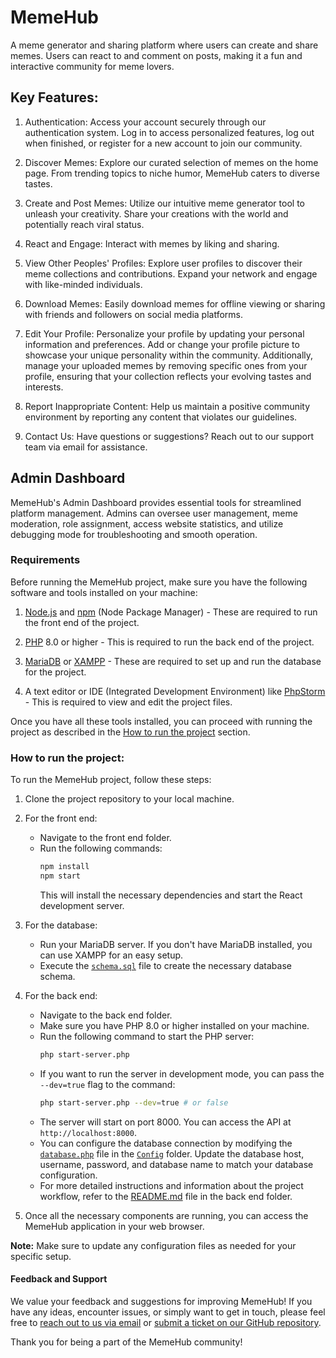 # MemeHub

A meme generator and sharing platform where users can create and share memes. Users can react to and comment on posts, making it a fun and interactive community for meme lovers.

## Key Features:

1. Authentication: Access your account securely through our authentication system. Log in to access personalized features, log out when finished, or register for a new account to join our community.

2. Discover Memes: Explore our curated selection of memes on the home page. From trending topics to niche humor, MemeHub caters to diverse tastes.

3. Create and Post Memes: Utilize our intuitive meme generator tool to unleash your creativity. Share your creations with the world and potentially reach viral status.

4. React and Engage: Interact with memes by liking and sharing.

5. View Other Peoples' Profiles: Explore user profiles to discover their meme collections and contributions. Expand your network and engage with like-minded individuals.

6. Download Memes: Easily download memes for offline viewing or sharing with friends and followers on social media platforms.

7. Edit Your Profile: Personalize your profile by updating your personal information and preferences. Add or change your profile picture to showcase your unique personality within the community. Additionally, manage your uploaded memes by removing specific ones from your profile, ensuring that your collection reflects your evolving tastes and interests.

8. Report Inappropriate Content: Help us maintain a positive community environment by reporting any content that violates our guidelines.

9. Contact Us: Have questions or suggestions? Reach out to our support team via email for assistance.

## Admin Dashboard

MemeHub's Admin Dashboard provides essential tools for streamlined platform management. Admins can oversee user management, meme moderation, role assignment, access website statistics, and utilize debugging mode for troubleshooting and smooth operation.

### Requirements

Before running the MemeHub project, make sure you have the following software and tools installed on your machine:

1. [Node.js](https://nodejs.org/en/download/) and [npm](https://www.npmjs.com/get-npm) (Node Package Manager) - These are required to run the front end of the project.

2. [PHP](https://www.php.net/downloads.php) 8.0 or higher - This is required to run the back end of the project.

3. [MariaDB](https://mariadb.org/download/) or [XAMPP](https://www.apachefriends.org/download.html) - These are required to set up and run the database for the project.

4. A text editor or IDE (Integrated Development Environment) like [PhpStorm](https://www.jetbrains.com/phpstorm/download/) - This is required to view and edit the project files.

Once you have all these tools installed, you can proceed with running the project as described in the [How to run the project](#how-to-run-the-project) section.

### How to run the project:

To run the MemeHub project, follow these steps:

1. Clone the project repository to your local machine.

2. For the front end:

   - Navigate to the front end folder.
   - Run the following commands:
     ```bash
     npm install
     npm start
     ```
     This will install the necessary dependencies and start the React development server.

3. For the database:

   - Run your MariaDB server. If you don't have MariaDB installed, you can use XAMPP for an easy setup.
   - Execute the [`schema.sql`](database/schema.sql) file to create the necessary database schema.

4. For the back end:

   - Navigate to the back end folder.
   - Make sure you have PHP 8.0 or higher installed on your machine.
   - Run the following command to start the PHP server:
     ```bash
     php start-server.php
     ```
   - If you want to run the server in development mode, you can pass the `--dev=true` flag to the command:
     ```bash
     php start-server.php --dev=true # or false
     ```
   - The server will start on port 8000. You can access the API at `http://localhost:8000`.
   - You can configure the database connection by modifying the [`database.php`](back-end/Config/database.php) file in the [`Config`](backend/src/config) folder. Update the database host, username, password, and database name to match your database configuration.
   - For more detailed instructions and information about the project workflow, refer to the [README.md](backend/README.md) file in the back end folder.

5. Once all the necessary components are running, you can access the MemeHub application in your web browser.

**Note:** Make sure to update any configuration files as needed for your specific setup.

#### Feedback and Support

We value your feedback and suggestions for improving MemeHub! If you have any ideas, encounter issues, or simply want to get in touch, please feel free to [reach out to us via email](mailto:chellettakoua@gmail.com) or [submit a ticket on our GitHub repository](https://github.com/ChelletTakoua/MemeHub).

Thank you for being a part of the MemeHub community!
